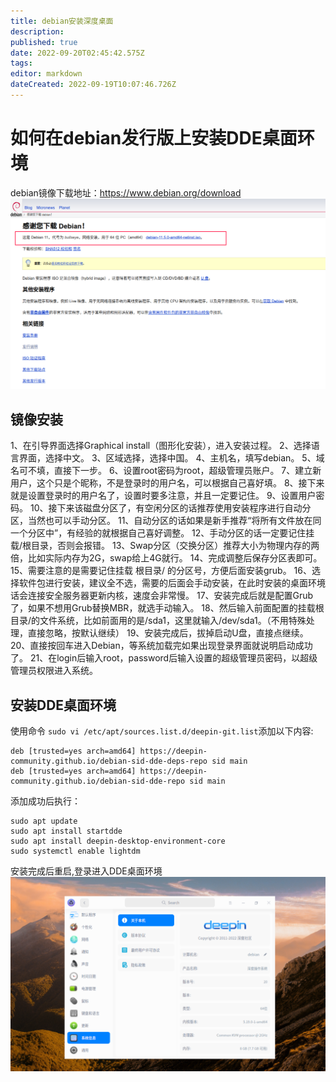 ```yaml
---
title: debian安装深度桌面
description: 
published: true
date: 2022-09-20T02:45:42.575Z
tags: 
editor: markdown
dateCreated: 2022-09-19T10:07:46.726Z
---
```


# 如何在debian发行版上安装DDE桌面环境
debian镜像下载地址：https://www.debian.org/download
![2022-9-19_41312.png](/2022-9-19_41312.png)
## 镜像安装
1、在引导界面选择Graphical install（图形化安装），进入安装过程。
2、选择语言界面，选择中文。
3、区域选择，选择中国。
4、主机名，填写debian。
5、域名可不填，直接下一步。
6、设置root密码为root，超级管理员账户。
7、建立新用户，这个只是个昵称，不是登录时的用户名，可以根据自己喜好填。
8、接下来就是设置登录时的用户名了，设置时要多注意，并且一定要记住。
9、设置用户密码。
10、接下来该磁盘分区了，有空闲分区的话推荐使用安装程序进行自动分区，当然也可以手动分区。
11、自动分区的话如果是新手推荐“将所有文件放在同一个分区中”，有经验的就根据自己喜好调整。
12、手动分区的话一定要记住挂载/根目录，否则会报错。
13、Swap分区（交换分区）推荐大小为物理内存的两倍，比如实际内存为2G，swap给上4G就行。
14、完成调整后保存分区表即可。
15、需要注意的是需要记住挂载 根目录/ 的分区号，方便后面安装grub。
16、选择软件包进行安装，建议全不选，需要的后面会手动安装，在此时安装的桌面环境话会连接安全服务器更新内核，速度会非常慢。
17、安装完成后就是配置Grub了，如果不想用Grub替换MBR，就选手动输入。
18、然后输入前面配置的挂载根目录/的文件系统，比如前面用的是/sda1，这里就输入/dev/sda1。（不用特殊处理，直接忽略，按默认继续）
19、安装完成后，拔掉启动U盘，直接点继续。
20、直接按回车进入Debian，等系统加载完如果出现登录界面就说明启动成功了。
21、在login后输入root，password后输入设置的超级管理员密码，以超级管理员权限进入系统。

## 安装DDE桌面环境
使用命令 ```sudo vi /etc/apt/sources.list.d/deepin-git.list```添加以下内容:
```
deb [trusted=yes arch=amd64] https://deepin-community.github.io/debian-sid-dde-deps-repo sid main
deb [trusted=yes arch=amd64] https://deepin-community.github.io/debian-sid-dde-repo sid main
```
添加成功后执行：
``` 
sudo apt update
sudo apt install startdde
sudo apt install deepin-desktop-environment-core
sudo systemctl enable lightdm
```
安装完成后重启,登录进入DDE桌面环境
![截图_选择区域_20220919180706.png](/截图_选择区域_20220919180706.png)
